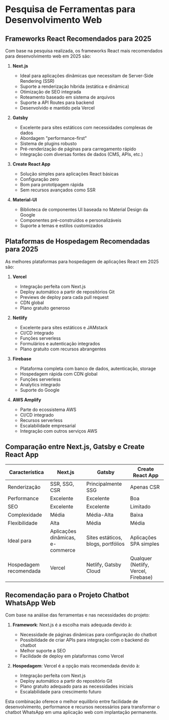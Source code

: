 # Pesquisa de Ferramentas para Desenvolvimento Web

## Frameworks React Recomendados para 2025

Com base na pesquisa realizada, os frameworks React mais recomendados para desenvolvimento web em 2025 são:

1. **Next.js**
   - Ideal para aplicações dinâmicas que necessitam de Server-Side Rendering (SSR)
   - Suporte a renderização híbrida (estática e dinâmica)
   - Otimização de SEO integrada
   - Roteamento baseado em sistema de arquivos
   - Suporte a API Routes para backend
   - Desenvolvido e mantido pela Vercel

2. **Gatsby**
   - Excelente para sites estáticos com necessidades complexas de dados
   - Abordagem "performance-first"
   - Sistema de plugins robusto
   - Pré-renderização de páginas para carregamento rápido
   - Integração com diversas fontes de dados (CMS, APIs, etc.)

3. **Create React App**
   - Solução simples para aplicações React básicas
   - Configuração zero
   - Bom para prototipagem rápida
   - Sem recursos avançados como SSR

4. **Material-UI**
   - Biblioteca de componentes UI baseada no Material Design da Google
   - Componentes pré-construídos e personalizáveis
   - Suporte a temas e estilos customizados

## Plataformas de Hospedagem Recomendadas para 2025

As melhores plataformas para hospedagem de aplicações React em 2025 são:

1. **Vercel**
   - Integração perfeita com Next.js
   - Deploy automático a partir de repositórios Git
   - Previews de deploy para cada pull request
   - CDN global
   - Plano gratuito generoso

2. **Netlify**
   - Excelente para sites estáticos e JAMstack
   - CI/CD integrado
   - Funções serverless
   - Formulários e autenticação integrados
   - Plano gratuito com recursos abrangentes

3. **Firebase**
   - Plataforma completa com banco de dados, autenticação, storage
   - Hospedagem rápida com CDN global
   - Funções serverless
   - Analytics integrado
   - Suporte do Google

4. **AWS Amplify**
   - Parte do ecossistema AWS
   - CI/CD integrado
   - Recursos serverless
   - Escalabilidade empresarial
   - Integração com outros serviços AWS

## Comparação entre Next.js, Gatsby e Create React App

| Característica | Next.js | Gatsby | Create React App |
|----------------|---------|--------|-----------------|
| Renderização | SSR, SSG, CSR | Principalmente SSG | Apenas CSR |
| Performance | Excelente | Excelente | Boa |
| SEO | Excelente | Excelente | Limitado |
| Complexidade | Média | Média-Alta | Baixa |
| Flexibilidade | Alta | Média | Média |
| Ideal para | Aplicações dinâmicas, e-commerce | Sites estáticos, blogs, portfólios | Aplicações SPA simples |
| Hospedagem recomendada | Vercel | Netlify, Gatsby Cloud | Qualquer (Netlify, Vercel, Firebase) |

## Recomendação para o Projeto Chatbot WhatsApp Web

Com base na análise das ferramentas e nas necessidades do projeto:

1. **Framework**: Next.js é a escolha mais adequada devido à:
   - Necessidade de páginas dinâmicas para configuração do chatbot
   - Possibilidade de criar APIs para integração com o backend do chatbot
   - Melhor suporte a SEO
   - Facilidade de deploy em plataformas como Vercel

2. **Hospedagem**: Vercel é a opção mais recomendada devido à:
   - Integração perfeita com Next.js
   - Deploy automático a partir do repositório Git
   - Plano gratuito adequado para as necessidades iniciais
   - Escalabilidade para crescimento futuro

Esta combinação oferece o melhor equilíbrio entre facilidade de desenvolvimento, performance e recursos necessários para transformar o chatbot WhatsApp em uma aplicação web com implantação permanente.
